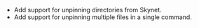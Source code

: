 - Add support for unpinning directories from Skynet.
- Add support for unpinning multiple files in a single command.
